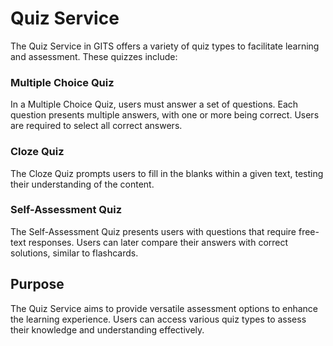 # Quiz Service



The Quiz Service in GITS offers a variety of quiz types to facilitate learning and assessment. These quizzes include:

### Multiple Choice Quiz

In a Multiple Choice Quiz, users must answer a set of questions. Each question presents multiple answers, with one or more being correct. Users are required to select all correct answers.

### Cloze Quiz

The Cloze Quiz prompts users to fill in the blanks within a given text, testing their understanding of the content.

### Self-Assessment Quiz

The Self-Assessment Quiz presents users with questions that require free-text responses. Users can later compare their answers with correct solutions, similar to flashcards.

## Purpose

The Quiz Service aims to provide versatile assessment options to enhance the learning experience. Users can access various quiz types to assess their knowledge and understanding effectively.



